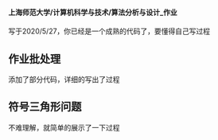 #### 上海师范大学/计算机科学与技术/算法分析与设计_作业
写于2020/5/27，你已经是一个成熟的代码了，要懂得自己写过程
## 作业批处理
添加了部分代码，详细的写出了过程
## 符号三角形问题
不难理解，就简单的展示了一下过程
